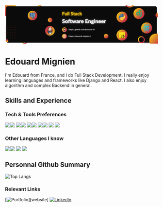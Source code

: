 ![Fullstack Developer](images/banner.png)

# Edouard Mignien
I'm Edouard from France, and I do Full Stack Development. I really enjoy learning languages and frameworks like Django and React. I also enjoy algorithm and complex Backend in general. 

## Skills and Experience
### Tech & Tools Preferences

<img src="https://img.shields.io/badge/-Python-0879B9?style=flat&logo=python&logoColor=ffffff"><img src="https://img.shields.io/badge/-Django-003C2A?style=flat&logo=django&logoColor=ffffff">
<img src = "https://img.shields.io/badge/-HTML5-E34F26?style=flat&logo=html5&logoColor=white"><img src = "https://img.shields.io/badge/-CSS3-1572B6?style=flat&logo=css3&logoColor=white">
<img src="https://img.shields.io/badge/-JavaScript-eed718?style=flat&logo=javascript&logoColor=ffffff"><img src="https://img.shields.io/badge/-React-000000?style=flat&logo=react&logoColor=00c8ff">
<img src="https://img.shields.io/badge/-MySQL-F29111?style=flat&logo=mysql&logoColor=FFFFFF"><img src="https://img.shields.io/badge/-PostgreSQL-31648C?style=flat&logo=postgresql&logoColor=FFFFFF">
<img src="http://img.shields.io/badge/-Github-000000?style=flat&logo=github&logoColor=FFFFFF">
<img src="http://img.shields.io/badge/-VS%20Code-007ACC?style=flat&logo=visual%20studio%20code&logoColor=white">

### Other Languages I know
<img src="https://img.shields.io/badge/-C%20&%20C++-659ad2?style=flat&logo=c%2B%2B&logoColor=ffffff"><img src="http://img.shields.io/badge/-Java-F89820?style=flat&logo=java&logoColor=white"> <img src="http://img.shields.io/badge/-VHDL-000000?style=flat&logo=vhdl&logoColor=white"> <img src="http://img.shields.io/badge/-Assembly-24324A?style=flat&logo=assembly&logoColor=white"> 

## Personnal Github Summary
![Top Langs](https://github-readme-stats.vercel.app/api/top-langs/?username=Edouard-M&langs_count=6&hide_progress=true&hide=nothing&theme=dark&text_color=FFFFFF)
<!-- https://github.com/anuraghazra/github-readme-stats -->

### Relevant Links


[![Portfolio](http://img.shields.io/badge/-Portfolio%20Website-000000?)][website]
[![LinkedIn](http://img.shields.io/badge/-LinkedIn-0077B5?style=flat&logo=linkedIn&logoColor=white)][linkedin]

[website]: https://www.edouard-mignien.fr/
[linkedin]: https://www.linkedin.com/in/edouard-mignien/


<!--
Here are some ideas to get you started:
- 🔭 I’m currently working on ...
- 🌱 I’m currently learning ...
- 👯 I’m looking to collaborate on ...
- 🤔 I’m looking for help with ...
- 💬 Ask me about ...
- 📫 How to reach me: ...
- 😄 Pronouns: ...
- ⚡ Fun fact: ...
-->
